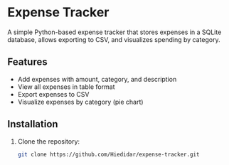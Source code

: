 # Expense Tracker

A simple Python-based expense tracker that stores expenses in a SQLite database, allows exporting to CSV, and visualizes spending by category.

## Features
- Add expenses with amount, category, and description
- View all expenses in table format
- Export expenses to CSV
- Visualize expenses by category (pie chart)

## Installation
1. Clone the repository:
   ```bash
   git clone https://github.com/Hiedidar/expense-tracker.git
